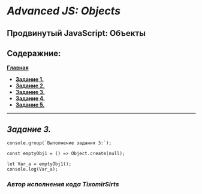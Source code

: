 # ***Advanced JS: Objects***

## **Продвинутый JavaScript: Объекты**

## **Содеражние:**

[**Главная**](./README.md)

+ [**Задание 1.**](./task-1.md)
+ [**Задание 2.**](./task-2.md)
+ [**Задание 3.**](./task-3.md)
+ [**Задание 4.**](./task-4.md)
+ [**Задание 5.**](./task-5.md)

___

## ***Задание 3.***

```bush
console.group(`Выполнение задания 3:`);

const emptyObj1 = () => Object.create(null);

let Var_a = emptyObj1();
console.log(Var_a);
```

### *Автор исполнения кода TixomirSirts*
